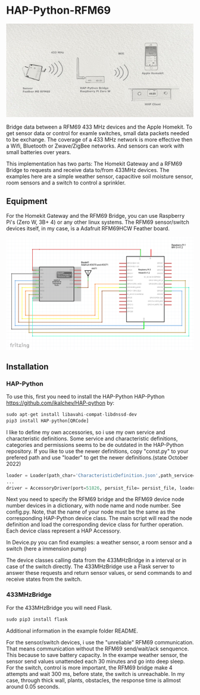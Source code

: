 
# HAP-Python-RFM69

![Title](Image1.png "Title")

Bridge data between a RFM69 433 MHz devices and the Apple Homekit. To get sensor data or control for examle switches, small data packets needed to be exchange. The coverage of a 433 MHz network is more effective then a Wifi, Bluetooth or Zwave/ZigBee networks. And sensors can work with small batteries over years.  

This implementation has two parts: The Homekit Gateway and a RFM69 Bridge to requests and receive data to/from 433MHz devices. The examples here are a simple weather sensor, capacitive soil moisture sensor, room sensors and a switch to control a sprinkler.

## Equipment

For the Homekit Gateway and the RFM69 Bridge,  you can use Raspberry Pi's (Zero W, 3B+ 4) or any other linux systems.
The RFM69 sensor/switch devices itself, in my case, is a Adafruit RFM69HCW Feather board.

![Title](fritzing.png "Title")

## Installation

### HAP-Python

To use this, first you need to install the HAP-Python HAP-Python <https://github.com/ikalchev/HAP-python> by:

```python
sudo apt-get install libavahi-compat-libdnssd-dev
pip3 install HAP-python[QRCode]
```

I like to define my own accessories, so i use my own service and characteristic definitions.
Some service and characteristic definitions, categories and permissions seems to be de outdated in the HAP-Python repository. If you like to use the newer definitions, copy "const.py" to your prefered path and use "loader" to get the newer definitions.(state October 2022)

```python
loader = Loader(path_char='CharacteristicDefinition.json',path_service='ServiceDefinition.json')
...
driver = AccessoryDriver(port=51826, persist_file= persist_file, loader=loader)
```

Next you need to specify the RFM69 bridge and the RFM69 device node number devices in a dictionary, with node name and node number. See config.py. Note, that the name of your node must be the same as the corresponding HAP-Python device class.
The main script will read the node definition and load the corresponding device class for further operation. Each device class represent a HAP Accessory.

In Device.py you can find examples: a weather sensor, a room sensor and a switch (here a immension pump)

The device classes calling data from the 433MHzBridge in a interval or in case of the switch directly. The 433MHzBridge use a Flask server to answer these requests and return sensor values, or send commands to and receive states from the switch.


### 433MHzBridge

For the 433MHzBridge you will need Flask.

```python
sudo pip3 install flask

```
Additional information in the example folder README.

For the sensor/switch devices, i use the "unreliable" RFM69 communication. That means communication without the RFM69 send/wait/ack senquence. This because to save battery capacity. In the exampe weather sensor, the sensor  send values unattended each 30 minutes and go into deep sleep. For the switch, control is more important,  the RFM69 bridge make 4 attempts and wait 300 ms, before state, the switch is unreachable. In my case, through thick wall, plants, obstacles, the response time is allmost around 0.05 seconds.
